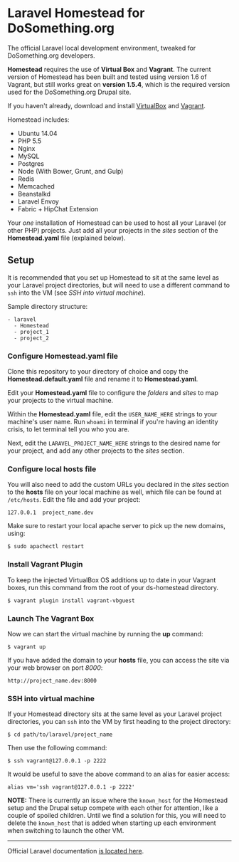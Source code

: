 # Laravel Homestead for DoSomething.org

The official Laravel local development environment, tweaked for DoSomething.org developers.

**Homestead** requires the use of **Virtual Box** and **Vagrant**. The current version of Homestead has been built and tested using version 1.6 of Vagrant, but still works great on **version 1.5.4**, which is the required version used for the DoSomething.org Drupal site.

If you haven't already, download and install [VirtualBox](https://www.virtualbox.org/wiki/Downloads) and [Vagrant](http://www.vagrantup.com/download-archive/v1.5.4.html).

Homestead includes:

- Ubuntu 14.04
- PHP 5.5
- Nginx
- MySQL
- Postgres
- Node (With Bower, Grunt, and Gulp)
- Redis
- Memcached
- Beanstalkd
- Laravel Envoy
- Fabric + HipChat Extension

Your *one* installation of Homestead can be used to host all your Laravel (or other PHP) projects. Just add all your projects in the *sites* section of the **Homestead.yaml** file (explained below).


## Setup

It is recommended that you set up Homestead to sit at the same level as your Laravel project directories, but will need to use a different command to `ssh` into the VM (see *SSH into virtual machine*).

Sample directory structure:

    - laravel
      - Homestead
      - project_1
      - project_2


### Configure Homestead.yaml file

Clone this repository to your directory of choice and copy the **Homestead.default.yaml** file and rename it to **Homestead.yaml**.

Edit your **Homestead.yaml** file to configure the *folders* and *sites* to map your projects to the virtual machine.

Within the **Homestead.yaml** file, edit the `USER_NAME_HERE` strings to your machine's user name. Run `whoami` in terminal if you're having an identity crisis, to let terminal tell you who you are.

Next, edit the `LARAVEL_PROJECT_NAME_HERE` strings to the desired name for your project, and add any other projects to the *sites* section.


### Configure local hosts file

You will also need to add the custom URLs you declared in the *sites* section to the **hosts** file on your local machine as well, which file can be found at `/etc/hosts`. Edit the file and add your project:

    127.0.0.1  project_name.dev

Make sure to restart your local apache server to pick up the new domains, using:

    $ sudo apachectl restart


### Install Vagrant Plugin

To keep the injected VirtualBox OS additions up to date in your Vagrant boxes, run this command from the root of your ds-homestead directory.

    $ vagrant plugin install vagrant-vbguest


### Launch The Vagrant Box

Now we can start the virtual machine by running the **up** command:

    $ vagrant up

If you have added the domain to your **hosts** file, you can access the site via your web browser on port *8000*:
  
    http://project_name.dev:8000


### SSH into virtual machine

If your Homestead directory sits at the same level as your Laravel project directories, you can `ssh` into the VM by first heading to the project directory:

    $ cd path/to/laravel/project_name

Then use the following command:

    $ ssh vagrant@127.0.0.1 -p 2222

It would be useful to save the above command to an alias for easier access:

    alias vm='ssh vagrant@127.0.0.1 -p 2222'

**NOTE:** There is currently an issue where the `known_host` for the Homestead setup and the Drupal setup compete with each other for attention, like a couple of spoiled children. Until we find a solution for this, you will need to delete the `known_host` that is added when starting up each environment when switching to launch the other VM.


***

Official Laravel documentation [is located here](http://laravel.com/docs/homestead?version=4.2).
